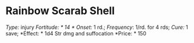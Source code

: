 ﻿---
name: Rainbow Scarab Shell
type: injury
fortitude: 14
onset: 1 rd.
frequency: 1/rd. for 4 rds
effect:
  "1d4 Str dmg and suffocation"
cure: 1 save
price: 150
---

# Rainbow Scarab Shell
 *Type:* injury
*Fortitude: * 14 * Onset:* 1 rd.;  *Frequency*: 1/rd. for 4 rds;  *Cure:* 1 save; 
*Effect: * 1d4 Str dmg and suffocation
*Price: * 150